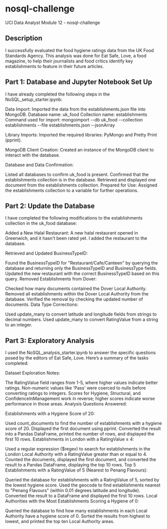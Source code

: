 # nosql-challenge
UCI Data Analyst Module 12 - nosql-challenge


## Description
I successfully evaluated the food hygiene ratings data from the UK Food Standards Agency. This analysis was done for Eat Safe, Love, a food magazine, to help their journalists and food critics identify key establishments to feature in their future articles.

## Part 1: Database and Jupyter Notebook Set Up
I have already completed the following steps in the NoSQL_setup_starter.ipynb:

Data Import:
Imported the data from the establishments.json file into MongoDB.
Database name: uk_food
Collection name: establishments
Command used for import: mongoimport --db uk_food --collection establishments --file establishments.json --jsonArray

Library Imports:
Imported the required libraries: PyMongo and Pretty Print (pprint).

MongoDB Client Creation:
Created an instance of the MongoDB client to interact with the database.

Database and Data Confirmation:

Listed all databases to confirm uk_food is present.
Confirmed that the establishments collection is in the database.
Retrieved and displayed one document from the establishments collection.
Prepared for Use:
Assigned the establishments collection to a variable for further operations.

## Part 2: Update the Database
I have completed the following modifications to the establishments collection in the uk_food database:

Added a New Halal Restaurant:
A new halal restaurant opened in Greenwich, and it hasn't been rated yet. I added the restaurant to the database.

Retrieved and Updated BusinessTypeID:

Found the BusinessTypeID for "Restaurant/Cafe/Canteen" by querying the database and returning only the BusinessTypeID and BusinessType fields.
Updated the new restaurant with the correct BusinessTypeID based on this query.
Removed Establishments from Dover:

Checked how many documents contained the Dover Local Authority.
Removed all establishments within the Dover Local Authority from the database.
Verified the removal by checking the updated number of documents.
Data Type Corrections:

Used update_many to convert latitude and longitude fields from strings to decimal numbers.
Used update_many to convert RatingValue from a string to an integer.

## Part 3: Exploratory Analysis
I used the NoSQL_analysis_starter.ipynb to answer the specific questions posed by the editors of Eat Safe, Love. Here’s a summary of the tasks completed:

Dataset Exploration Notes:

The RatingValue field ranges from 1-5, where higher values indicate better ratings. Non-numeric values like 'Pass' were coerced to nulls before converting ratings to integers.
Scores for Hygiene, Structural, and ConfidenceInManagement work in reverse; higher scores indicate worse performance in those areas.
Analysis Questions Answered:

Establishments with a Hygiene Score of 20:

Used count_documents to find the number of establishments with a hygiene score of 20.
Displayed the first document using pprint.
Converted the result into a Pandas DataFrame, printed the number of rows, and displayed the first 10 rows.
Establishments in London with a RatingValue ≥ 4:

Used a regular expression ($regex) to search for establishments in the London Local Authority with a RatingValue greater than or equal to 4.
Counted the documents, displayed the first document, and converted the result to a Pandas DataFrame, displaying the top 10 rows.
Top 5 Establishments with a RatingValue of 5 (Nearest to Penang Flavours):

Queried the database for establishments with a RatingValue of 5, sorted by the lowest hygiene score.
Used the geocode to find establishments nearest to "Penang Flavours" (within 0.01 degrees latitude and longitude).
Converted the result to a DataFrame and displayed the first 10 rows.
Local Authorities with the Most Establishments Scoring a Hygiene of 0:

Queried the database to find how many establishments in each Local Authority have a hygiene score of 0.
Sorted the results from highest to lowest, and printed the top ten Local Authority areas.
